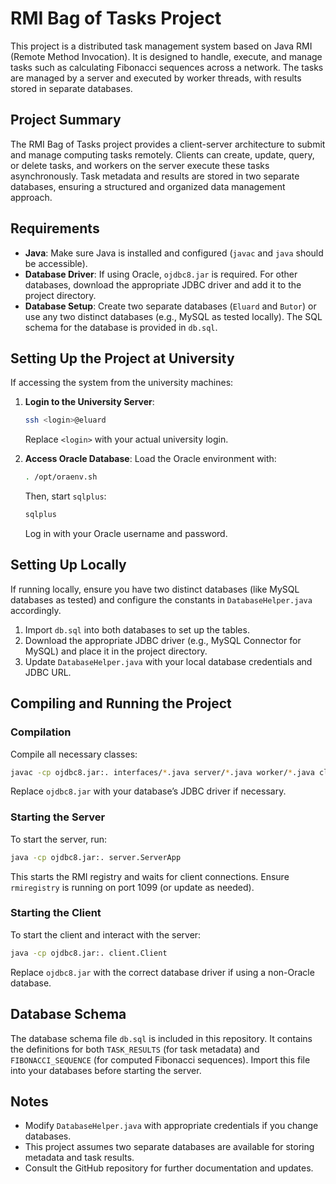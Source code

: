 # RMI Bag of Tasks Project

This project is a distributed task management system based on Java RMI (Remote Method Invocation). It is designed to handle, execute, and manage tasks such as calculating Fibonacci sequences across a network. The tasks are managed by a server and executed by worker threads, with results stored in separate databases.

## Project Summary

The RMI Bag of Tasks project provides a client-server architecture to submit and manage computing tasks remotely. Clients can create, update, query, or delete tasks, and workers on the server execute these tasks asynchronously. Task metadata and results are stored in two separate databases, ensuring a structured and organized data management approach.

## Requirements

- **Java**: Make sure Java is installed and configured (`javac` and `java` should be accessible).
- **Database Driver**: If using Oracle, `ojdbc8.jar` is required. For other databases, download the appropriate JDBC driver and add it to the project directory.
- **Database Setup**: Create two separate databases (`Eluard` and `Butor`) or use any two distinct databases (e.g., MySQL as tested locally). The SQL schema for the database is provided in `db.sql`.

## Setting Up the Project at University

If accessing the system from the university machines:

1. **Login to the University Server**:
   ```bash
   ssh <login>@eluard
   ```

   Replace `<login>` with your actual university login.

2. **Access Oracle Database**:
   Load the Oracle environment with:
   ```bash
   . /opt/oraenv.sh
   ```
   Then, start `sqlplus`:
   ```bash
   sqlplus
   ```
   Log in with your Oracle username and password.

## Setting Up Locally

If running locally, ensure you have two distinct databases (like MySQL databases as tested) and configure the constants in `DatabaseHelper.java` accordingly.

1. Import `db.sql` into both databases to set up the tables.
2. Download the appropriate JDBC driver (e.g., MySQL Connector for MySQL) and place it in the project directory.
3. Update `DatabaseHelper.java` with your local database credentials and JDBC URL.

## Compiling and Running the Project

### Compilation

Compile all necessary classes:
```bash
javac -cp ojdbc8.jar:. interfaces/*.java server/*.java worker/*.java client/*.java tasks/*.java database/*.java
```

Replace `ojdbc8.jar` with your database’s JDBC driver if necessary.

### Starting the Server

To start the server, run:
```bash
java -cp ojdbc8.jar:. server.ServerApp
```

This starts the RMI registry and waits for client connections. Ensure `rmiregistry` is running on port 1099 (or update as needed).

### Starting the Client

To start the client and interact with the server:
```bash
java -cp ojdbc8.jar:. client.Client
```

Replace `ojdbc8.jar` with the correct database driver if using a non-Oracle database.

## Database Schema

The database schema file `db.sql` is included in this repository. It contains the definitions for both `TASK_RESULTS` (for task metadata) and `FIBONACCI_SEQUENCE` (for computed Fibonacci sequences). Import this file into your databases before starting the server.

## Notes

- Modify `DatabaseHelper.java` with appropriate credentials if you change databases.
- This project assumes two separate databases are available for storing metadata and task results.
- Consult the GitHub repository for further documentation and updates.
